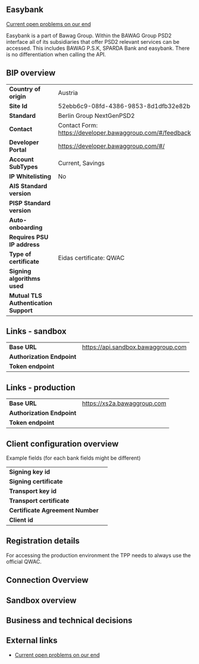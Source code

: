 ## Easybank
[Current open problems on our end][1] 

Easybank is a part of Bawag Group. 
Within the BAWAG Group PSD2 interface all of its subsidiaries that offer PSD2 relevant services can be accessed. This includes BAWAG P.S.K, SPARDA Bank and easybank. There is no differentiation when calling the API.

## BIP overview 

|                                       |                                                           |
|---------------------------------------|-----------------------------------------------------------|
| **Country of origin**                 | Austria                                                   | 
| **Site Id**                           | 52ebb6c9-08fd-4386-9853-8d1dfb32e82b                      |
| **Standard**                          | Berlin Group NextGenPSD2                                  |
| **Contact**                           | Contact Form: https://developer.bawaggroup.com/#/feedback |
| **Developer Portal**                  | https://developer.bawaggroup.com/#/                       | 
| **Account SubTypes**                  | Current, Savings                                          |
| **IP Whitelisting**                   | No                                                        |
| **AIS Standard version**              |                                                           |
| **PISP Standard version**             |                                                           |
| **Auto-onboarding**                   |                                                           |
| **Requires PSU IP address**           |                                                           |
| **Type of certificate**               | Eidas certificate: QWAC                                   |
| **Signing algorithms used**           |                                                           |
| **Mutual TLS Authentication Support** |                                                           |

## Links - sandbox


|                            |                                    |
|----------------------------|------------------------------------|
| **Base URL**               | https://api.sandbox.bawaggroup.com | 
| **Authorization Endpoint** |                                    |
| **Token endpoint**         |                                    |

## Links - production 


|                            |                             |
|----------------------------|-----------------------------|
| **Base URL**               | https://xs2a.bawaggroup.com | 
| **Authorization Endpoint** |                             |
| **Token endpoint**         |                             |

## Client configuration overview
Example fields (for each bank fields might be different)


|                                  |     |
|----------------------------------|-----|
| **Signing key id**               |     | 
| **Signing certificate**          |     | 
| **Transport key id**             |     |
| **Transport certificate**        |     |
| **Certificate Agreement Number** |     |
| **Client id**                    |     | 

## Registration details

For accessing the production environment the TPP needs to always use the official QWAC.

## Connection Overview

## Sandbox overview
  
## Business and technical decisions
  
## External links
* [Current open problems on our end][1]

[1]: <https://yolt.atlassian.net/jira/software/c/projects/C4PO/components?filter=easybank&orderDirection=DESC&orderField=NAME&page=1>
